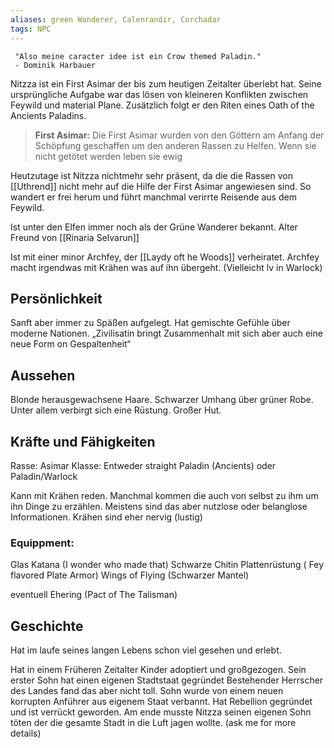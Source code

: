 ```yaml
---
aliases: green Wanderer, Calenrandir, Corchadar 
tags: NPC
---
```

	 "Also meine caracter idee ist ein Crow themed Paladin." 
	 - Dominik Harbauer

Nitzza ist ein First Asimar der bis zum heutigen Zeitalter überlebt hat. Seine ursprüngliche Aufgabe war das lösen von kleineren Konflikten zwischen Feywild und material Plane. Zusätzlich folgt er den Riten eines Oath of the Ancients Paladins.

>**First Asimar:**
Die First Asimar wurden von den Göttern am Anfang der Schöpfung geschaffen um den anderen Rassen zu Helfen. Wenn sie nicht getötet werden leben sie ewig

Heutzutage ist Nitzza  nichtmehr sehr präsent, da die die Rassen von [[Uthrend]]  nicht mehr auf die Hilfe der First Asimar angewiesen sind. So wandert er frei herum und führt manchmal verirrte Reisende aus dem Feywild.

Ist unter den Elfen  immer noch als der Grüne Wanderer bekannt.
Alter Freund von [[Rinaria Selvarun]]

Ist mit einer minor Archfey, der [[Laydy oft he Woods]] verheiratet.
Archfey macht irgendwas mit Krähen was auf ihn übergeht. (Vielleicht lv in Warlock)


## Persönlichkeit
Sanft aber immer zu Späßen aufgelegt.
Hat gemischte Gefühle über moderne Nationen. „Zivilisatin bringt Zusammenhalt mit sich aber auch eine neue Form on Gespaltenheit“

## Aussehen
Blonde herausgewachsene Haare.
Schwarzer Umhang über grüner Robe.
Unter allem verbirgt sich eine Rüstung.
Großer Hut.

## Kräfte und Fähigkeiten
Rasse: Asimar
Klasse: Entweder straight Paladin (Ancients) oder Paladin/Warlock

Kann mit Krähen reden. Manchmal kommen die auch von selbst zu ihm um ihn Dinge zu erzählen. Meistens sind das aber nutzlose oder belanglose Informationen. Krähen sind eher nervig (lustig)

### Equippment:
Glas Katana (I wonder who made that)
Schwarze Chitin Plattenrüstung ( Fey flavored Plate Armor)
Wings of Flying (Schwarzer Mantel)

eventuell Ehering (Pact of The Talisman)

## Geschichte
Hat im laufe seines langen Lebens schon viel gesehen und erlebt.

Hat in einem Früheren Zeitalter Kinder adoptiert und großgezogen.
Sein erster Sohn hat einen eigenen Stadtstaat gegründet
Bestehender Herrscher des Landes fand das aber nicht toll.
Sohn wurde von einem neuen korrupten Anführer aus eigenem Staat verbannt.
Hat Rebellion gegründet und ist verrückt geworden.
Am ende musste Nitzza seinen eigenen Sohn töten der die gesamte Stadt in die Luft jagen wollte.
(ask me for more details)
